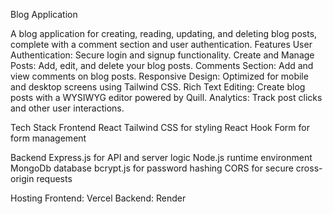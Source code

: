 Blog Application

A blog application for creating, reading, updating, and deleting blog posts, complete with a comment section and user authentication.
Features
    User Authentication: Secure login and signup functionality.
    Create and Manage Posts: Add, edit, and delete your blog posts.
    Comments Section: Add and view comments on blog posts.
    Responsive Design: Optimized for mobile and desktop screens using Tailwind CSS.
    Rich Text Editing: Create blog posts with a WYSIWYG editor powered by Quill.
    Analytics: Track post clicks and other user interactions.

Tech Stack
Frontend
    React
    Tailwind CSS for styling
    React Hook Form for form management

Backend
    Express.js for API and server logic
    Node.js runtime environment
    MongoDb database
    bcrypt.js for password hashing
    CORS for secure cross-origin requests

Hosting
    Frontend: Vercel
    Backend: Render